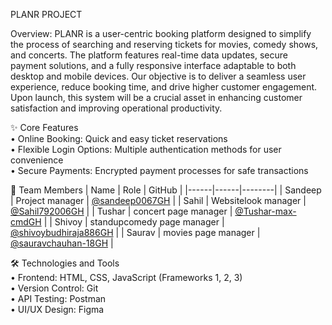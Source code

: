PLANR PROJECT

Overview:
PLANR is a user-centric booking platform designed to simplify the process of searching and reserving tickets for movies, comedy shows, and concerts. The platform features real-time data updates, secure payment solutions, and a fully responsive interface adaptable to both desktop and mobile devices.
Our objective is to deliver a seamless user experience, reduce booking time, and drive higher customer engagement. Upon launch, this system will be a crucial asset in enhancing customer satisfaction and improving operational productivity.

✨ Core Features<br>
•	Online Booking: Quick and easy ticket reservations<br>
•	Flexible Login Options: Multiple authentication methods for user convenience<br>
•	Secure Payments: Encrypted payment processes for safe transactions<br>

👥 Team Members
| Name | Role | GitHub |
|------|------|--------|
| Sandeep | Project manager | [@sandeep0067GH](https://github.com/sandeep0067) |
| Sahil | Websitelook manager | [@Sahil792006GH](https://github.com/Sahil792006) |
| Tushar | concert page manager | [@Tushar-max-cmdGH](https://github.com/Tushar-max-cmd) |
| Shivoy | standupcomedy page manager | [@shivoybudhiraja886GH](https://github.com/shivoybudhiraja886) |
| Saurav | movies page manager | [@sauravchauhan-18GH](https://github.com/sauravchauhan-18) |

🛠️ Technologies and Tools<br>
•	Frontend: HTML, CSS, JavaScript (Frameworks 1, 2, 3)<br>
•	Version Control: Git<br>
•	API Testing: Postman<br>
•	UI/UX Design: Figma<br>

